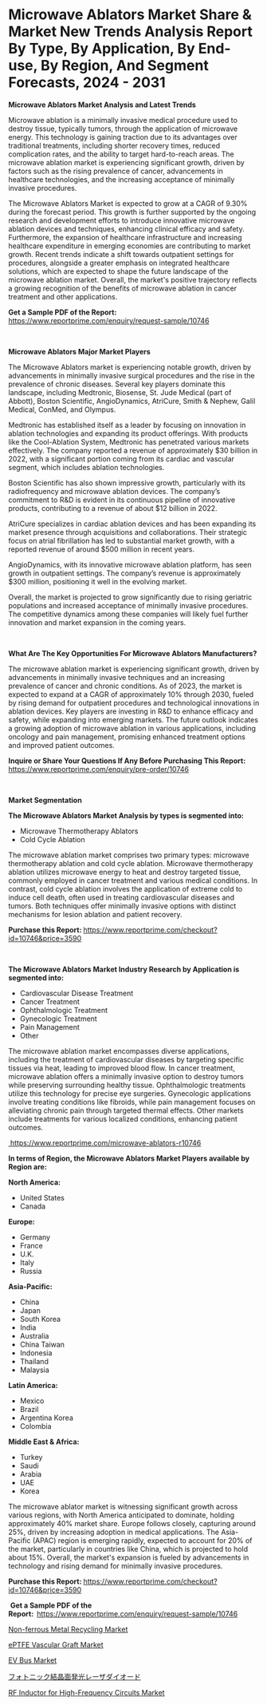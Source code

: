 <p><h1>Microwave Ablators Market Share & Market New Trends Analysis Report By Type, By Application, By End-use, By Region, And Segment Forecasts, 2024 - 2031</h1></p><p><strong>Microwave Ablators Market Analysis and Latest Trends</strong></p>
<p><p>Microwave ablation is a minimally invasive medical procedure used to destroy tissue, typically tumors, through the application of microwave energy. This technology is gaining traction due to its advantages over traditional treatments, including shorter recovery times, reduced complication rates, and the ability to target hard-to-reach areas. The microwave ablation market is experiencing significant growth, driven by factors such as the rising prevalence of cancer, advancements in healthcare technologies, and the increasing acceptance of minimally invasive procedures.</p><p>The Microwave Ablators Market is expected to grow at a CAGR of 9.30% during the forecast period. This growth is further supported by the ongoing research and development efforts to introduce innovative microwave ablation devices and techniques, enhancing clinical efficacy and safety. Furthermore, the expansion of healthcare infrastructure and increasing healthcare expenditure in emerging economies are contributing to market growth. Recent trends indicate a shift towards outpatient settings for procedures, alongside a greater emphasis on integrated healthcare solutions, which are expected to shape the future landscape of the microwave ablation market. Overall, the market's positive trajectory reflects a growing recognition of the benefits of microwave ablation in cancer treatment and other applications.</p></p>
<p><strong>Get a Sample PDF of the Report:&nbsp;</strong> <a href="https://www.reportprime.com/enquiry/request-sample/10746">https://www.reportprime.com/enquiry/request-sample/10746</a></p>
<p>&nbsp;</p>
<p><strong>Microwave Ablators Major Market Players</strong></p>
<p><p>The Microwave Ablators market is experiencing notable growth, driven by advancements in minimally invasive surgical procedures and the rise in the prevalence of chronic diseases. Several key players dominate this landscape, including Medtronic, Biosense, St. Jude Medical (part of Abbott), Boston Scientific, AngioDynamics, AtriCure, Smith & Nephew, Galil Medical, ConMed, and Olympus.</p><p>Medtronic has established itself as a leader by focusing on innovation in ablation technologies and expanding its product offerings. With products like the Cool-Ablation System, Medtronic has penetrated various markets effectively. The company reported a revenue of approximately $30 billion in 2022, with a significant portion coming from its cardiac and vascular segment, which includes ablation technologies.</p><p>Boston Scientific has also shown impressive growth, particularly with its radiofrequency and microwave ablation devices. The company’s commitment to R&D is evident in its continuous pipeline of innovative products, contributing to a revenue of about $12 billion in 2022.</p><p>AtriCure specializes in cardiac ablation devices and has been expanding its market presence through acquisitions and collaborations. Their strategic focus on atrial fibrillation has led to substantial market growth, with a reported revenue of around $500 million in recent years.</p><p>AngioDynamics, with its innovative microwave ablation platform, has seen growth in outpatient settings. The company’s revenue is approximately $300 million, positioning it well in the evolving market.</p><p>Overall, the market is projected to grow significantly due to rising geriatric populations and increased acceptance of minimally invasive procedures. The competitive dynamics among these companies will likely fuel further innovation and market expansion in the coming years.</p></p>
<p>&nbsp;</p>
<p><strong>What Are The Key Opportunities For Microwave Ablators Manufacturers?</strong></p>
<p><p>The microwave ablation market is experiencing significant growth, driven by advancements in minimally invasive techniques and an increasing prevalence of cancer and chronic conditions. As of 2023, the market is expected to expand at a CAGR of approximately 10% through 2030, fueled by rising demand for outpatient procedures and technological innovations in ablation devices. Key players are investing in R&D to enhance efficacy and safety, while expanding into emerging markets. The future outlook indicates a growing adoption of microwave ablation in various applications, including oncology and pain management, promising enhanced treatment options and improved patient outcomes.</p></p>
<p><strong>Inquire or Share Your Questions If Any Before Purchasing This Report:</strong> <a href="https://www.reportprime.com/enquiry/pre-order/10746">https://www.reportprime.com/enquiry/pre-order/10746</a></p>
<p>&nbsp;</p>
<p><strong>Market Segmentation</strong></p>
<p><strong>The Microwave Ablators Market Analysis by types is segmented into:</strong></p>
<p><ul><li>Microwave Thermotherapy Ablators</li><li>Cold Cycle Ablation</li></ul></p>
<p><p>The microwave ablation market comprises two primary types: microwave thermotherapy ablation and cold cycle ablation. Microwave thermotherapy ablation utilizes microwave energy to heat and destroy targeted tissue, commonly employed in cancer treatment and various medical conditions. In contrast, cold cycle ablation involves the application of extreme cold to induce cell death, often used in treating cardiovascular diseases and tumors. Both techniques offer minimally invasive options with distinct mechanisms for lesion ablation and patient recovery.</p></p>
<p><strong>Purchase this Report:&nbsp;</strong><a href="https://www.reportprime.com/checkout?id=10746&price=3590">https://www.reportprime.com/checkout?id=10746&price=3590</a></p>
<p>&nbsp;</p>
<p><strong>The Microwave Ablators Market Industry Research by Application is segmented into:</strong></p>
<p><ul><li>Cardiovascular Disease Treatment</li><li>Cancer Treatment</li><li>Ophthalmologic Treatment</li><li>Gynecologic Treatment</li><li>Pain Management</li><li>Other</li></ul></p>
<p><p>The microwave ablation market encompasses diverse applications, including the treatment of cardiovascular diseases by targeting specific tissues via heat, leading to improved blood flow. In cancer treatment, microwave ablation offers a minimally invasive option to destroy tumors while preserving surrounding healthy tissue. Ophthalmologic treatments utilize this technology for precise eye surgeries. Gynecologic applications involve treating conditions like fibroids, while pain management focuses on alleviating chronic pain through targeted thermal effects. Other markets include treatments for various localized conditions, enhancing patient outcomes.</p></p>
<p><a href="https://www.reportprime.com/microwave-ablators-r10746">&nbsp;https://www.reportprime.com/microwave-ablators-r10746</a></p>
<p><strong>In terms of Region, the Microwave Ablators Market Players available by Region are:</strong></p>
<p>
    <p> <strong> North America: </strong>
        <ul>
            <li>United States</li>
            <li>Canada</li>
        </ul>
        </p> 
    <p> <strong> Europe: </strong>
        <ul>
            <li>Germany</li>
            <li>France</li>
            <li>U.K.</li>
            <li>Italy</li>
            <li>Russia</li>
        </ul>
        </p> 
    <p> <strong> Asia-Pacific: </strong>
        <ul>
            <li>China</li>
            <li>Japan</li>
            <li>South Korea</li>
            <li>India</li>
            <li>Australia</li>
            <li>China Taiwan</li>
            <li>Indonesia</li>
            <li>Thailand</li>
            <li>Malaysia</li>
        </ul>
        </p> 
    <p> <strong> Latin America: </strong>
        <ul>
            <li>Mexico</li>
            <li>Brazil</li>
            <li>Argentina Korea</li>
            <li>Colombia</li>
        </ul>
        </p> 
    <p> <strong> Middle East & Africa: </strong>
        <ul>
            <li>Turkey</li>
            <li>Saudi</li>
            <li>Arabia</li>
            <li>UAE</li>
            <li>Korea</li>
        </ul>
    </p>
    </p>
<p><p>The microwave ablator market is witnessing significant growth across various regions, with North America anticipated to dominate, holding approximately 40% market share. Europe follows closely, capturing around 25%, driven by increasing adoption in medical applications. The Asia-Pacific (APAC) region is emerging rapidly, expected to account for 20% of the market, particularly in countries like China, which is projected to hold about 15%. Overall, the market's expansion is fueled by advancements in technology and rising demand for minimally invasive procedures.</p></p>
<p><strong>Purchase this Report: </strong><a href="https://www.reportprime.com/checkout?id=10746&price=3590">https://www.reportprime.com/checkout?id=10746&price=3590</a></p>
<p>&nbsp;<strong>Get a Sample PDF of the Report:&nbsp;&nbsp;</strong><a href="https://www.reportprime.com/enquiry/request-sample/10746">https://www.reportprime.com/enquiry/request-sample/10746</a></p>
<p><strong></strong></p>
<p><p><a href="https://medium.com/@mariedawsonv3/non-ferrous-metal-recycling-market-forecasts-market-trends-and-impact-analysis-2024-2031-b1ebfeae2d1a">Non-ferrous Metal Recycling Market</a></p><p><a href="https://github.com/MegiBogdani1953/Market-Research-Report-List-1/blob/main/eptfe-vascular-graft-market.md">ePTFE Vascular Graft Market</a></p><p><a href="https://www.linkedin.com/pulse/global-market-pulse-trends-growth-analysis-ev-bus-forecasted-inumf?trackingId=1u6lSohNSceXxMmpmTfwjg%3D%3D">EV Bus Market</a></p><p><a href="https://medium.com/@charm854/photonic-crystal-surface-emitting-laser-diode-010594e6c4a9?postPublishedType=initial">フォトニック結晶面発光レーザダイオード</a></p><p><a href="https://issuu.com/reportprime-2/docs/rf-inductor-for-high-frequency-circ_6d11bb848b04f6">RF Inductor for High-Frequency Circuits Market</a></p></p>